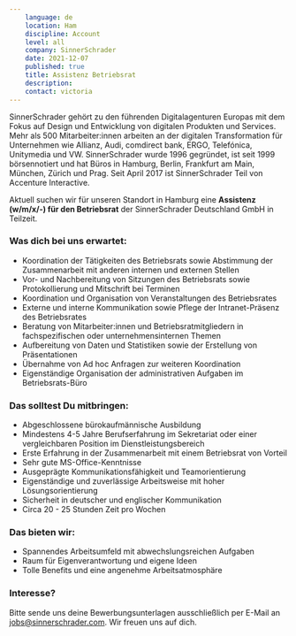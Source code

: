 ```yaml
---
    language: de
    location: Ham
    discipline: Account 
    level: all
    company: SinnerSchrader
    date: 2021-12-07
    published: true
    title: Assistenz Betriebsrat 
    description: 
    contact: victoria
---
```


SinnerSchrader gehört zu den führenden Digitalagenturen Europas mit dem Fokus auf Design und Entwicklung von digitalen Produkten und Services. Mehr als 500 Mitarbeiter:innen arbeiten an der digitalen Transformation für Unternehmen wie Allianz, Audi, comdirect bank, ERGO, Telefónica, Unitymedia und VW. SinnerSchrader wurde 1996 gegründet, ist seit 1999 börsennotiert und hat Büros in Hamburg, Berlin, Frankfurt am Main, München, Zürich und Prag. Seit April 2017 ist SinnerSchrader Teil von Accenture Interactive.

Aktuell suchen wir für unseren Standort in Hamburg eine **Assistenz (w/m/x/-) für den Betriebsrat** der SinnerSchrader Deutschland GmbH in Teilzeit.
 
### Was dich bei uns erwartet:
 
- Koordination der Tätigkeiten des Betriebsrats sowie Abstimmung der Zusammenarbeit mit anderen internen und externen Stellen
- Vor- und Nachbereitung von Sitzungen des Betriebsrats sowie Protokollierung und Mitschrift bei Terminen
- Koordination und Organisation von Veranstaltungen des Betriebsrates
- Externe und interne Kommunikation sowie Pflege der Intranet-Präsenz des Betriebsrates
- Beratung von Mitarbeiter:innen und Betriebsratmitgliedern in fachspezifischen oder unternehmensinternen Themen
- Aufbereitung von Daten und Statistiken sowie der Erstellung von Präsentationen
- Übernahme von Ad hoc Anfragen zur weiteren Koordination
- Eigenständige Organisation der administrativen Aufgaben im Betriebsrats-Büro
 
### Das solltest Du mitbringen:
 
- Abgeschlossene bürokaufmännische Ausbildung
- Mindestens 4-5 Jahre Berufserfahrung im Sekretariat oder einer vergleichbaren Position im Dienstleistungsbereich
- Erste Erfahrung in der Zusammenarbeit mit einem Betriebsrat von Vorteil
- Sehr gute MS-Office-Kenntnisse
- Ausgeprägte Kommunikationsfähigkeit und Teamorientierung
- Eigenständige und zuverlässige Arbeitsweise mit hoher Lösungsorientierung
- Sicherheit in deutscher und englischer Kommunikation 
- Circa 20 - 25 Stunden Zeit pro Wochen 

### Das bieten wir:

- Spannendes Arbeitsumfeld mit abwechslungsreichen Aufgaben
- Raum für Eigenverantwortung und eigene Ideen
- Tolle Benefits und eine angenehme Arbeitsatmosphäre
 
### Interesse?
 
Bitte sende uns deine Bewerbungsunterlagen ausschließlich per E-Mail an <jobs@sinnerschrader.com>. Wir freuen uns auf dich.
